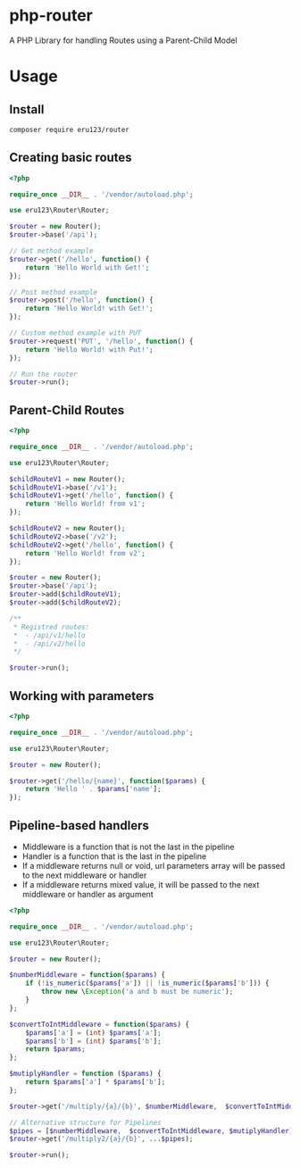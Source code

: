 # php-router
A PHP Library for handling Routes using a Parent-Child Model

# Usage
## Install
```bash
composer require eru123/router
```

## Creating basic routes
```php
<?php

require_once __DIR__ . '/vendor/autoload.php';

use eru123\Router\Router;

$router = new Router();
$router->base('/api');

// Get method example
$router->get('/hello', function() {
    return 'Hello World with Get!';
});

// Post method example
$router->post('/hello', function() {
    return 'Hello World! with Get!';
});

// Custom method example with PUT
$router->request('PUT', '/hello', function() {
    return 'Hello World! with Put!';
});

// Run the router
$router->run();
```

## Parent-Child Routes
```php
<?php

require_once __DIR__ . '/vendor/autoload.php';

use eru123\Router\Router;

$childRouteV1 = new Router();
$childRouteV1->base('/v1');
$childRouteV1->get('/hello', function() {
    return 'Hello World! from v1';
});

$childRouteV2 = new Router();
$childRouteV2->base('/v2');
$childRouteV2->get('/hello', function() {
    return 'Hello World! from v2';
});

$router = new Router();
$router->base('/api');
$router->add($childRouteV1);
$router->add($childRouteV2);

/**
 * Registred routes:
 *  - /api/v1/hello
 *  - /api/v2/hello
 */

$router->run();
```

## Working with parameters
```php
<?php

require_once __DIR__ . '/vendor/autoload.php';

use eru123\Router\Router;

$router = new Router();

$router->get('/hello/{name}', function($params) {
    return 'Hello ' . $params['name'];
});
```

## Pipeline-based handlers
 - Middleware is a function that is not the last in the pipeline
 - Handler is a function that is the last in the pipeline
 - If a middleware returns null or void, url parameters array will be passed to the next middleware or handler
 - If a middleware returns mixed value, it will be passed to the next middleware or handler as argument
```php
<?php

require_once __DIR__ . '/vendor/autoload.php';

use eru123\Router\Router;

$router = new Router();

$numberMiddleware = function($params) {
    if (!is_numeric($params['a']) || !is_numeric($params['b'])) {
        throw new \Exception('a and b must be numeric');
    }
};

$convertToIntMiddleware = function($params) {
    $params['a'] = (int) $params['a'];
    $params['b'] = (int) $params['b'];
    return $params;
};

$mutiplyHandler = function ($params) {
    return $params['a'] * $params['b'];
};

$router->get('/multiply/{a}/{b}', $numberMiddleware,  $convertToIntMiddleware, $mutiplyHandler);

// Alternative structure for Pipelines
$pipes = [$numberMiddleware,  $convertToIntMiddleware, $mutiplyHandler];
$router->get('/multiply2/{a}/{b}', ...$pipes);

$router->run();
```
